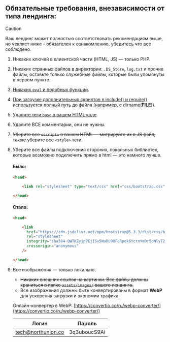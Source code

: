 ## Обязательные требования, внезависимости от типа лендинга:

> [!CAUTION]
> Ваш лендинг может полностью соответствовать рекомендациям выше, но чеклист ниже - обязателен к ознакомлению, убедитесь что все соблюдено.


1. Никаких ключей в клиентской части (HTML, JS) — только PHP.
2. Никаких странных файлов в директории: `.DS_Store`, `log.txt` и прочие файлы, оставьте только служебные файлы, которые были упомянуты в первом пункте.
3. [Никаких `eval` и подобных функций](https://docs.keitaro.io/ru/landing-pages-and-offers/landing-page-local.html?h=eval).
4. [При загрузке дополнительных скриптов в include() и require() используется полный путь до файла (например, с dirname(__FILE__))](https://docs.keitaro.io/ru/landing-pages-and-offers/landing-page-local.html?h=require).
5. [Удалите теги `base` в вашем HTML коде](https://docs.keitaro.io/ru/landing-pages-and-offers/landing-page-local.html?h=require#%D1%82%D1%80%D0%B5%D0%B1%D0%BE%D0%B2%D0%B0%D0%BD%D0%B8%D1%8F-%D0%BA-%D0%BB%D0%B5%D0%BD%D0%B4%D0%B8%D0%BD%D0%B3%D0%B0%D0%BC).
6. Удалите ВСЕ комментарии, они не нужны.
7. ~~Уберите все `<script>` в вашем HTML — мигрируйте их в JS файл, также уберите все `<style>` теги.~~
8. Уберите все файлы подключения стороних, локальных библиотек, которые возможно подключить прямо в html — это намного лучше.

    #### Было: 
    ```html
    <head>

        <link rel="stylesheet" type="text/css" href="css/bootstrap.css">

    </head>
    ```

    #### Стало: 
    ```html
    <head>
 
        <link
          href="https://cdn.jsdelivr.net/npm/bootstrap@5.3.3/dist/css/bootstrap.min.css"
          rel="stylesheet"
          integrity="sha384-QWTKZyjpPEjISv5WaRU9OFeRpok6YctnYmDr5pNlyT2bRjXh0JMhjY6hW+ALEwIH"
          crossorigin="anonymous"
        /> 

    </head>
    ```
9.  Все изображения — только локально.  

    - ~~Никаких внешних ссылок на картинки. Все файлы должны храниться в папке `assets/images/` вашего лендинга.~~
    - Все изображения должны быть конвертированы в формат **WebP** для ускорения загрузки и экономии трафика.  
    
    Онлайн-конвертер в WebP: [https://convertio.co/ru/webp-converter/](https://convertio.co/ru/webp-converter/)


     | Логин                | Пароль          |
    |----------------------|-----------------|
    | tech@northunion.co   | 3q3uboucS9Ai    |
        
